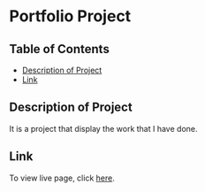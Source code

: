 # Portfolio Project

## Table of Contents

* [Description of Project](#description)
* [Link](#link)

## Description of Project

It is a project that display the work that I have done.

## Link

To view live page, click [here](https://omolayole.github.io/portfolio/).
